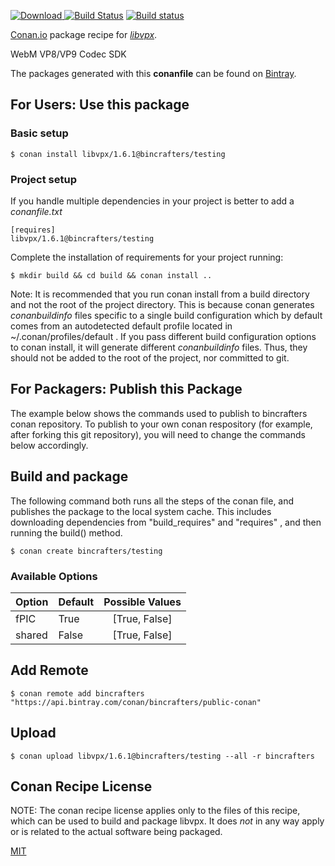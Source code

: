 [![Download](https://api.bintray.com/packages/bincrafters/public-conan/libvpx%3Abincrafters/images/download.svg) ](https://bintray.com/bincrafters/public-conan/libvpx%3Abincrafters/_latestVersion)
[![Build Status](https://travis-ci.org/bincrafters/conan-libvpx.svg?branch=testing%2F1.6.1)](https://travis-ci.org/bincrafters/conan-libvpx)
[![Build status](https://ci.appveyor.com/api/projects/status/github/bincrafters/conan-libvpx?branch=testing%2F1.6.1&svg=true)](https://ci.appveyor.com/project/bincrafters/conan-libvpx)

[Conan.io](https://conan.io) package recipe for [*libvpx*](https://www.webmproject.org/code).

WebM VP8/VP9 Codec SDK

The packages generated with this **conanfile** can be found on [Bintray](https://bintray.com/bincrafters/public-conan/libvpx%3Abincrafters).

## For Users: Use this package

### Basic setup

    $ conan install libvpx/1.6.1@bincrafters/testing

### Project setup

If you handle multiple dependencies in your project is better to add a *conanfile.txt*

    [requires]
    libvpx/1.6.1@bincrafters/testing


Complete the installation of requirements for your project running:

    $ mkdir build && cd build && conan install ..

Note: It is recommended that you run conan install from a build directory and not the root of the project directory.  This is because conan generates *conanbuildinfo* files specific to a single build configuration which by default comes from an autodetected default profile located in ~/.conan/profiles/default .  If you pass different build configuration options to conan install, it will generate different *conanbuildinfo* files.  Thus, they should not be added to the root of the project, nor committed to git.

## For Packagers: Publish this Package

The example below shows the commands used to publish to bincrafters conan repository. To publish to your own conan respository (for example, after forking this git repository), you will need to change the commands below accordingly.

## Build and package

The following command both runs all the steps of the conan file, and publishes the package to the local system cache.  This includes downloading dependencies from "build_requires" and "requires" , and then running the build() method.

    $ conan create bincrafters/testing


### Available Options
| Option        | Default | Possible Values  |
| ------------- |:----------------- |:------------:|
| fPIC      | True |  [True, False] |
| shared      | False |  [True, False] |

## Add Remote

    $ conan remote add bincrafters "https://api.bintray.com/conan/bincrafters/public-conan"

## Upload

    $ conan upload libvpx/1.6.1@bincrafters/testing --all -r bincrafters


## Conan Recipe License

NOTE: The conan recipe license applies only to the files of this recipe, which can be used to build and package libvpx.
It does *not* in any way apply or is related to the actual software being packaged.

[MIT](https://github.com/bincrafters/conan-libvpx.git/blob/testing/1.6.1/LICENSE)
